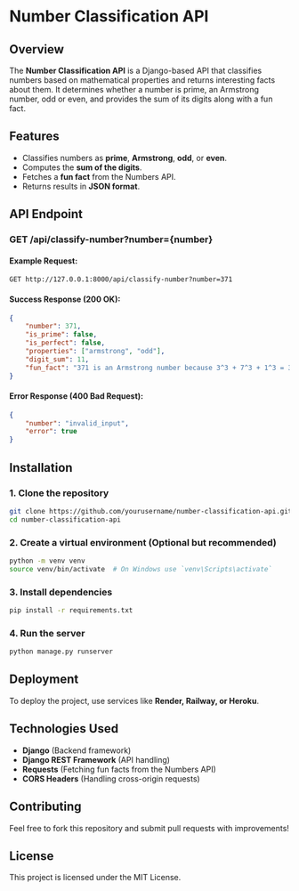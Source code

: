 # Number Classification API

## Overview
The **Number Classification API** is a Django-based API that classifies numbers based on mathematical properties and returns interesting facts about them. It determines whether a number is prime, an Armstrong number, odd or even, and provides the sum of its digits along with a fun fact.

## Features
- Classifies numbers as **prime**, **Armstrong**, **odd**, or **even**.
- Computes the **sum of the digits**.
- Fetches a **fun fact** from the Numbers API.
- Returns results in **JSON format**.

## API Endpoint
### **GET /api/classify-number?number={number}**

#### Example Request:
```
GET http://127.0.0.1:8000/api/classify-number?number=371
```

#### Success Response (200 OK):
```json
{
    "number": 371,
    "is_prime": false,
    "is_perfect": false,
    "properties": ["armstrong", "odd"],
    "digit_sum": 11,
    "fun_fact": "371 is an Armstrong number because 3^3 + 7^3 + 1^3 = 371"
}
```

#### Error Response (400 Bad Request):
```json
{
    "number": "invalid_input",
    "error": true
}
```

## Installation

### **1. Clone the repository**
```bash
git clone https://github.com/yourusername/number-classification-api.git
cd number-classification-api
```

### **2. Create a virtual environment** (Optional but recommended)
```bash
python -m venv venv
source venv/bin/activate  # On Windows use `venv\Scripts\activate`
```

### **3. Install dependencies**
```bash
pip install -r requirements.txt
```

### **4. Run the server**
```bash
python manage.py runserver
```

## Deployment
To deploy the project, use services like **Render, Railway, or Heroku**.

## Technologies Used
- **Django** (Backend framework)
- **Django REST Framework** (API handling)
- **Requests** (Fetching fun facts from the Numbers API)
- **CORS Headers** (Handling cross-origin requests)

## Contributing
Feel free to fork this repository and submit pull requests with improvements!

## License
This project is licensed under the MIT License.

